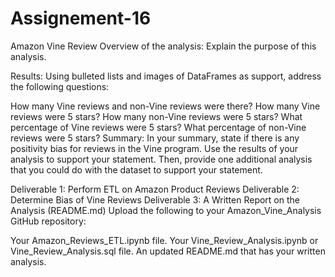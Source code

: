 # Assignement-16
Amazon Vine Review
Overview of the analysis: Explain the purpose of this analysis.

Results: Using bulleted lists and images of DataFrames as support, address the following questions:

How many Vine reviews and non-Vine reviews were there?
How many Vine reviews were 5 stars? How many non-Vine reviews were 5 stars?
What percentage of Vine reviews were 5 stars? What percentage of non-Vine reviews were 5 stars?
Summary: In your summary, state if there is any positivity bias for reviews in the Vine program. Use the results of your analysis to support your statement. Then, provide one additional analysis that you could do with the dataset to support your statement.

Deliverable 1: Perform ETL on Amazon Product Reviews
Deliverable 2: Determine Bias of Vine Reviews
Deliverable 3: A Written Report on the Analysis (README.md)
Upload the following to your Amazon_Vine_Analysis GitHub repository:

Your Amazon_Reviews_ETL.ipynb file.
Your Vine_Review_Analysis.ipynb or Vine_Review_Analysis.sql file.
An updated README.md that has your written analysis.
